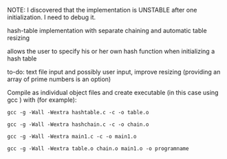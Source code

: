 NOTE: I discovered that the implementation is UNSTABLE after one initialization. I need to debug it.

hash-table implementation with separate chaining and automatic table resizing

allows the user to specify his or her own hash function when initializing a hash table

to-do: 
text file input and possibly user input,
improve resizing (providing an array of prime numbers is an option)

Compile as individual object files and create executable
(in this case using gcc ) with (for example):

    gcc -g -Wall -Wextra hashtable.c -c -o table.o

    gcc -g -Wall -Wextra hashchain.c -c -o chain.o

    gcc -g -Wall -Wextra main1.c -c -o main1.o

    gcc -g -Wall -Wextra table.o chain.o main1.o -o programname
